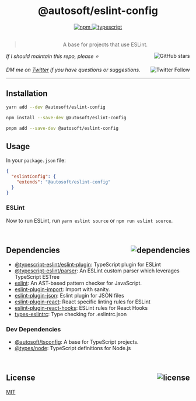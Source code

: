 <div align="center">
  <h1>@autosoft/eslint-config</h1>
  <a href="https://npmjs.com/package/autosoft/eslint-config">
    <img alt="npm" src="https://img.shields.io/npm/v/@autosoft/eslint-config.svg">
  </a>
  <a href="https://github.com/autosoftoss/eslint-config">
    <img alt="typescript" src="https://img.shields.io/github/languages/top/autosoftoss/eslint-config.svg">
  </a>
</div>

<br />

<blockquote align="center">A base for projects that use ESLint.</blockquote>

_If I should maintain this repo, please ⭐️_
<a href="https://github.com/autosoftoss/eslint-config">
  <img align="right" alt="GitHub stars" src="https://img.shields.io/github/stars/autosoftoss/eslint-config?label=%E2%AD%90%EF%B8%8F&style=social">
</a>

_DM me on [Twitter](https://twitter.com/bconnorwhite) if you have questions or suggestions._
<a href="https://twitter.com/bconnorwhite">
  <img align="right" alt="Twitter Follow" src="https://img.shields.io/twitter/url?label=%40bconnorwhite&style=social&url=https%3A%2F%2Ftwitter.com%2Fbconnorwhite">
</a>

---

## Installation

```sh
yarn add --dev @autosoft/eslint-config
```

```sh
npm install --save-dev @autosoft/eslint-config
```

```sh
pnpm add --save-dev @autosoft/eslint-config
```

## Usage

In your `package.json` file:

```json
{
  "eslintConfig": {
    "extends": "@autosoft/eslint-config"
  }
}
```

### ESLint

Now to run ESLint, run `yarn eslint source` or `npm run eslint source`.

<br />

<h2 id="dependencies">Dependencies<a href="https://www.npmjs.com/package/autosoft/eslint-config?activeTab=dependencies"><img align="right" alt="dependencies" src="https://img.shields.io/librariesio/release/npm/@autosoft/eslint-config.svg"></a></h2>

- [@typescript-eslint/eslint-plugin](https://www.npmjs.com/package/@typescript-eslint/eslint-plugin): TypeScript plugin for ESLint
- [@typescript-eslint/parser](https://www.npmjs.com/package/@typescript-eslint/parser): An ESLint custom parser which leverages TypeScript ESTree
- [eslint](https://www.npmjs.com/package/eslint): An AST-based pattern checker for JavaScript.
- [eslint-plugin-import](https://www.npmjs.com/package/eslint-plugin-import): Import with sanity.
- [eslint-plugin-json](https://www.npmjs.com/package/eslint-plugin-json): Eslint plugin for JSON files
- [eslint-plugin-react](https://www.npmjs.com/package/eslint-plugin-react): React specific linting rules for ESLint
- [eslint-plugin-react-hooks](https://www.npmjs.com/package/eslint-plugin-react-hooks): ESLint rules for React Hooks
- [types-eslintrc](https://www.npmjs.com/package/types-eslintrc): Type checking for .eslintrc.json

<h3 id="dev-dependencies">Dev Dependencies</h3>

- [@autosoft/tsconfig](https://www.npmjs.com/package/@autosoft/tsconfig): A base for TypeScript projects.
- [@types/node](https://www.npmjs.com/package/@types/node): TypeScript definitions for Node.js

<br />


<h2 id="license">License <a href="https://opensource.org/licenses/MIT"><img align="right" alt="license" src="https://img.shields.io/npm/l/@autosoft/eslint-config.svg"></a></h2>

[MIT](https://opensource.org/licenses/MIT)
